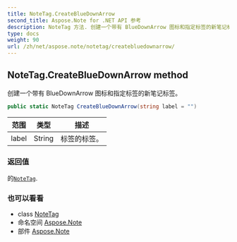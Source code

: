 ```yaml
---
title: NoteTag.CreateBlueDownArrow
second_title: Aspose.Note for .NET API 参考
description: NoteTag 方法. 创建一个带有 BlueDownArrow 图标和指定标签的新笔记标签
type: docs
weight: 90
url: /zh/net/aspose.note/notetag/createbluedownarrow/
---
```

## NoteTag.CreateBlueDownArrow method

创建一个带有 BlueDownArrow 图标和指定标签的新笔记标签。

```csharp
public static NoteTag CreateBlueDownArrow(string label = "")
```

| 范围 | 类型 | 描述 |
| --- | --- | --- |
| label | String | 标签的标签。 |

### 返回值

的[`NoteTag`](../).

### 也可以看看

* class [NoteTag](../)
* 命名空间 [Aspose.Note](../../notetag/)
* 部件 [Aspose.Note](../../../)


